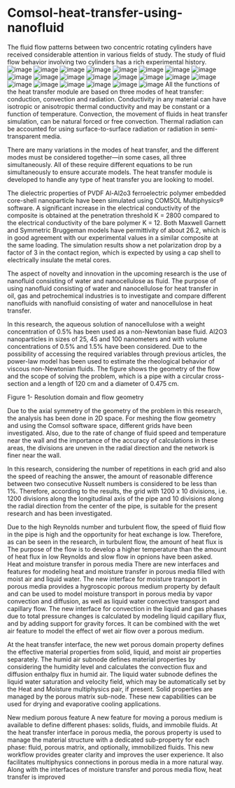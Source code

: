 # Comsol-heat-transfer-using-nanofluid
The fluid flow patterns between two concentric rotating cylinders have received considerable attention in various fields of study. The study of fluid flow behavior involving two cylinders has a rich experimental history.
![image](https://github.com/RoshaSoft/Comsol-heat-transfer-using-nanofluid/assets/85801966/807a3476-342c-47d1-bd3a-655d82c2fa24)
![image](https://github.com/RoshaSoft/Comsol-heat-transfer-using-nanofluid/assets/85801966/0b5039ae-d0c8-4f48-9935-4eaeb82e290d)
![image](https://github.com/RoshaSoft/Comsol-heat-transfer-using-nanofluid/assets/85801966/7dd16545-fa3d-4dca-a76d-f217361c0978)
![image](https://github.com/RoshaSoft/Comsol-heat-transfer-using-nanofluid/assets/85801966/29ef2b44-369e-4310-8228-ae69f920bc75)
![image](https://github.com/RoshaSoft/Comsol-heat-transfer-using-nanofluid/assets/85801966/b47e62f4-3ee9-417a-bcfe-8b3d5989b38f)
![image](https://github.com/RoshaSoft/Comsol-heat-transfer-using-nanofluid/assets/85801966/9fc429c9-0946-4544-b6ba-d2a219f1d706)
![image](https://github.com/RoshaSoft/Comsol-heat-transfer-using-nanofluid/assets/85801966/a26a4fc1-44ff-4bc1-bca3-2286b7b48f0d)
![image](https://github.com/RoshaSoft/Comsol-heat-transfer-using-nanofluid/assets/85801966/304d9421-7087-446c-ad31-9bfc8c46b19e)
![image](https://github.com/RoshaSoft/Comsol-heat-transfer-using-nanofluid/assets/85801966/4a3b5cb1-a656-4814-ba96-37167141a9b3)
![image](https://github.com/RoshaSoft/Comsol-heat-transfer-using-nanofluid/assets/85801966/5a57246d-2836-4bb2-b216-6d0370dba454)
![image](https://github.com/RoshaSoft/Comsol-heat-transfer-using-nanofluid/assets/85801966/b23d6c6b-9d38-46cc-a3ba-3277a3d60534)
![image](https://github.com/RoshaSoft/Comsol-heat-transfer-using-nanofluid/assets/85801966/9f213462-dde3-4507-accc-a9c89066d47f)
![image](https://github.com/RoshaSoft/Comsol-heat-transfer-using-nanofluid/assets/85801966/3d4e3799-782e-430f-962c-2c360e639cbd)
![image](https://github.com/RoshaSoft/Comsol-heat-transfer-using-nanofluid/assets/85801966/56fd4753-8e95-4a5d-b750-f6a807d70880)
![image](https://github.com/RoshaSoft/Comsol-heat-transfer-using-nanofluid/assets/85801966/df95d56d-c6a7-43e8-9c29-a574928ecde0)
![image](https://github.com/RoshaSoft/Comsol-heat-transfer-using-nanofluid/assets/85801966/8c7af7e5-7340-4ee2-bf3b-102a25f85bad)
![image](https://github.com/RoshaSoft/Comsol-heat-transfer-using-nanofluid/assets/85801966/092c6444-d48a-4c82-9d71-3ba089137fb6)
![image](https://github.com/RoshaSoft/Comsol-heat-transfer-using-nanofluid/assets/85801966/9ab8efd8-69b5-4392-ad64-8f3d78b55165)
![image](https://github.com/RoshaSoft/Comsol-heat-transfer-using-nanofluid/assets/85801966/09ec77a1-2707-4fa2-a8b2-7383a796bd0b)
![image](https://github.com/RoshaSoft/Comsol-heat-transfer-using-nanofluid/assets/85801966/97162098-9f82-4615-9f52-6cceb9ff36aa)
![image](https://github.com/RoshaSoft/Comsol-heat-transfer-using-nanofluid/assets/85801966/3bd3cf1a-f09a-42fd-9a13-78937d622c61)
![image](https://github.com/RoshaSoft/Comsol-heat-transfer-using-nanofluid/assets/85801966/6093140e-e3fd-466f-bcf9-8832c26ee8c3)
All the functions of the heat transfer module are based on three modes of heat transfer: conduction, convection and radiation. Conductivity in any material can have isotropic or anisotropic thermal conductivity and may be constant or a function of temperature. Convection, the movement of fluids in heat transfer simulation, can be natural forced or free convection. Thermal radiation can be accounted for using surface-to-surface radiation or radiation in semi-transparent media.

There are many variations in the modes of heat transfer, and the different modes must be considered together—in some cases, all three simultaneously. All of these require different equations to be run simultaneously to ensure accurate models. The heat transfer module is developed to handle any type of heat transfer you are looking to model.

The dielectric properties of PVDF Al-Al2o3 ferroelectric polymer embedded core-shell nanoparticle have been simulated using COMSOL Multiphysics® software. A significant increase in the electrical conductivity of the composite is obtained at the penetration threshold K = 2800 compared to the electrical conductivity of the bare polymer K = 12. Both Maxwell Garnett and Symmetric Bruggeman models have permittivity of about 26.2, which is in good agreement with our experimental values in a similar composite at the same loading. The simulation results show a net polarization drop by a factor of 3 in the contact region, which is expected by using a cap shell to electrically insulate the metal cores.

The aspect of novelty and innovation in the upcoming research is the use of nanofluid consisting of water and nanocellulose as fluid. The purpose of using nanofluid consisting of water and nanocellulose for heat transfer in oil, gas and petrochemical industries is to investigate and compare different nanofluids with nanofluid consisting of water and nanocellulose in heat transfer.

In this research, the aqueous solution of nanocellulose with a weight concentration of 0.5% has been used as a non-Newtonian base fluid. Al2O3 nanoparticles in sizes of 25, 45 and 100 nanometers and with volume concentrations of 0.5% and 1.5% have been considered. Due to the possibility of accessing the required variables through previous articles, the power-law model has been used to estimate the rheological behavior of viscous non-Newtonian fluids. The figure shows the geometry of the flow and the scope of solving the problem, which is a pipe with a circular cross-section and a length of 120 cm and a diameter of 0.475 cm.

 
Figure 1- Resolution domain and flow geometry

Due to the axial symmetry of the geometry of the problem in this research, the analysis has been done in 2D space. For meshing the flow geometry and using the Comsol software space, different grids have been investigated. Also, due to the rate of change of fluid speed and temperature near the wall and the importance of the accuracy of calculations in these areas, the divisions are uneven in the radial direction and the network is finer near the wall.

In this research, considering the number of repetitions in each grid and also the speed of reaching the answer, the amount of reasonable difference between two consecutive Nusselt numbers is considered to be less than 1%. Therefore, according to the results, the grid with 1200 x 10 divisions, i.e. 1200 divisions along the longitudinal axis of the pipe and 10 divisions along the radial direction from the center of the pipe, is suitable for the present research and has been investigated.

Due to the high Reynolds number and turbulent flow, the speed of fluid flow in the pipe is high and the opportunity for heat exchange is low. Therefore, as can be seen in the research, in turbulent flow, the amount of heat flux is
The purpose of the flow is to develop a higher temperature than the amount of heat flux in low Reynolds and slow flow in
opnions have been asked. Heat and moisture transfer in porous media
There are new interfaces and features for modeling heat and moisture transfer in porous media filled with moist air and liquid water. The new interface for moisture transport in porous media provides a hygroscopic porous medium property by default and can be used to model moisture transport in porous media by vapor convection and diffusion, as well as liquid water convective transport and capillary flow. The new interface for convection in the liquid and gas phases due to total pressure changes is calculated by modeling liquid capillary flux, and by adding support for gravity forces. It can be combined with the wet air feature to model the effect of wet air flow over a porous medium.

At the heat transfer interface, the new wet porous domain property defines the effective material properties from solid, liquid, and moist air properties separately. The humid air subnode defines material properties by considering the humidity level and calculates the convection flux and diffusion enthalpy flux in humid air. The liquid water subnode defines the liquid water saturation and velocity field, which may be automatically set by the Heat and Moisture multiphysics pair, if present. Solid properties are managed by the porous matrix sub-node. These new capabilities can be used for drying and evaporative cooling applications.

New medium porous feature
A new feature for moving a porous medium is available to define different phases: solids, fluids, and immobile fluids. At the heat transfer interface in porous media, the porous property is used to manage the material structure with a dedicated sub-property for each phase: fluid, porous matrix, and optionally, immobilized fluids. This new workflow provides greater clarity and improves the user experience. It also facilitates multiphysics connections in porous media in a more natural way. Along with the interfaces of moisture transfer and porous media flow, heat transfer is improved
